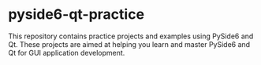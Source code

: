 # pyside6-qt-practice
This repository contains practice projects and examples using PySide6 and Qt. These projects are aimed at helping you learn and master PySide6 and Qt for GUI application development.
